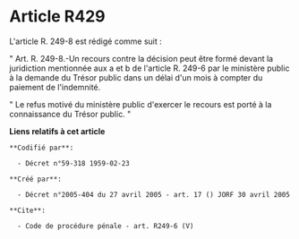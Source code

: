 # Article R429

L'article R. 249-8 est rédigé comme suit : 

" Art. R. 249-8.-Un recours contre la décision peut être formé devant la juridiction mentionnée aux a et b de l'article R.
249-6 par le ministère public à la demande du Trésor public dans un délai d'un mois à compter du paiement de l'indemnité. 

" Le refus motivé du ministère public d'exercer le recours est porté à la connaissance du Trésor public. "

**Liens relatifs à cet article**

	**Codifié par**:

	  - Décret n°59-318 1959-02-23

	**Créé par**:

	  - Décret n°2005-404 du 27 avril 2005 - art. 17 () JORF 30 avril 2005

	**Cite**:

	  - Code de procédure pénale - art. R249-6 (V)
